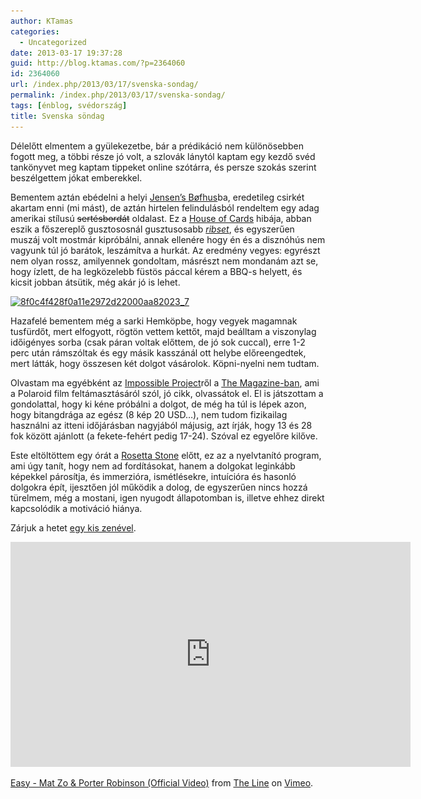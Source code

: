```yaml
---
author: KTamas
categories:
  - Uncategorized
date: 2013-03-17 19:37:28
guid: http://blog.ktamas.com/?p=2364060
id: 2364060
url: /index.php/2013/03/17/svenska-sondag/
permalink: /index.php/2013/03/17/svenska-sondag/
tags: [énblog, svédország]
title: Svenska söndag
---
```


Délelőtt elmentem a gyülekezetbe, bár a prédikáció nem különösebben fogott meg, a többi része jó volt, a szlovák lánytól kaptam egy kezdő svéd tankönyvet meg kaptam tippeket online szótárra, és persze szokás szerint beszélgettem jókat emberekkel. 

Bementem aztán ebédelni a helyi [Jensen’s Bøfhus](http://www.jensens.se/startsida.htm)ba, eredetileg csirkét akartam enni (mi mást), de aztán hirtelen felindulásból rendeltem egy adag amerikai stílusú <del datetime="2013-03-18T07:00:16+00:00">sertésbordát</del> oldalast. Ez a [House of Cards](http://en.wikipedia.org/wiki/House_of_Cards_(U.S._TV_series)) hibája, abban eszik a főszereplő gusztososnál gusztusosabb _[ribset](http://en.wikipedia.org/wiki/Pork_ribs)_, és egyszerűen muszáj volt mostmár kipróbálni, annak ellenére hogy én és a disznóhús nem vagyunk túl jó barátok, leszámítva a hurkát. Az eredmény vegyes: egyrészt nem olyan rossz, amilyennek gondoltam, másrészt nem mondanám azt se, hogy ízlett, de ha legközelebb füstös páccal kérem a BBQ-s helyett, és kicsit jobban átsütik, még akár jó is lehet. 

[<img src="/wp-content/uploads/2013/03/8f0c4f428f0a11e2972d22000aa82023_7.jpg" alt="8f0c4f428f0a11e2972d22000aa82023_7" width="612" height="612" class="aligncenter size-full wp-image-2364061" srcset="/wp-content/uploads/2013/03/8f0c4f428f0a11e2972d22000aa82023_7.jpg 612w, /wp-content/uploads/2013/03/8f0c4f428f0a11e2972d22000aa82023_7-150x150.jpg 150w, /wp-content/uploads/2013/03/8f0c4f428f0a11e2972d22000aa82023_7-300x300.jpg 300w" sizes="(max-width: 612px) 100vw, 612px" />](/wp-content/uploads/2013/03/8f0c4f428f0a11e2972d22000aa82023_7.jpg)

Hazafelé bementem még a sarki Hemköpbe, hogy vegyek magamnak tusfürdőt, mert elfogyott, rögtön vettem kettőt, majd beálltam a viszonylag időigényes sorba (csak páran voltak előttem, de jó sok cuccal), erre 1-2 perc után rámszóltak és egy másik kasszánál ott helybe előreengedtek, mert látták, hogy összesen két dolgot vásárolok. Köpni-nyelni nem tudtam.

Olvastam ma egyébként az [Impossible Project](http://www.the-impossible-project.com/)ről a [The Magazine-ban](https://the-magazine.org/12/instant-memories), ami a Polaroid film feltámasztásáról szól, jó cikk, olvassátok el. El is játszottam a gondolattal, hogy ki kéne próbálni a dolgot, de még ha túl is lépek azon, hogy bitangdrága az egész (8 kép 20 USD&#8230;), nem tudom fizikailag használni az itteni időjárásban nagyjából májusig, azt írják, hogy 13 és 28 fok között ajánlott (a fekete-fehért pedig 17-24). Szóval ez egyelőre kilőve.

Este eltöltöttem egy órát a [Rosetta Stone](http://en.wikipedia.org/wiki/Rosetta_stone_software) előtt, ez az a nyelvtanító program, ami úgy tanít, hogy nem ad fordításokat, hanem a dolgokat leginkább képekkel párosítja, és immerzióra, ismétlésekre, intuícióra és hasonló dolgokra épít, ijesztően jól működik a dolog, de egyszerűen nincs hozzá türelmem, még a mostani, igen nyugodt állapotomban is, illetve ehhez direkt kapcsolódik a motiváció hiánya. 

Zárjuk a hetet [egy kis zenével](http://www.tokyoluv.com/easy-mat-zo-porter-robinson-official-video-take-place-in-neo-tokyo/).

<iframe src="https://player.vimeo.com/video/61813841" width="640" height="360" frameborder="0" webkitallowfullscreen mozallowfullscreen allowfullscreen></iframe>
<p><a href="https://vimeo.com/61813841">Easy - Mat Zo &amp; Porter Robinson (Official Video)</a> from <a href="https://vimeo.com/thelineanimation">The Line</a> on <a href="https://vimeo.com">Vimeo</a>.</p>
